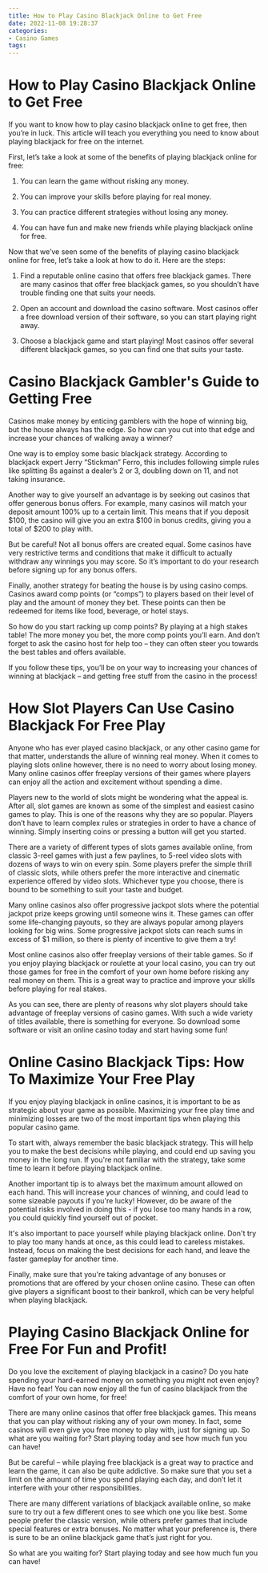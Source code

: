 ```yaml
---
title: How to Play Casino Blackjack Online to Get Free
date: 2022-11-08 19:28:37
categories:
- Casino Games
tags:
---
```



#  How to Play Casino Blackjack Online to Get Free

If you want to know how to play casino blackjack online to get free, then you’re in luck. This article will teach you everything you need to know about playing blackjack for free on the internet.

First, let’s take a look at some of the benefits of playing blackjack online for free:

1. You can learn the game without risking any money.

2. You can improve your skills before playing for real money.

3. You can practice different strategies without losing any money.

4. You can have fun and make new friends while playing blackjack online for free.

Now that we’ve seen some of the benefits of playing casino blackjack online for free, let’s take a look at how to do it. Here are the steps:

1. Find a reputable online casino that offers free blackjack games. There are many casinos that offer free blackjack games, so you shouldn’t have trouble finding one that suits your needs.

2. Open an account and download the casino software. Most casinos offer a free download version of their software, so you can start playing right away.

3. Choose a blackjack game and start playing! Most casinos offer several different blackjack games, so you can find one that suits your taste.

#  Casino Blackjack Gambler's Guide to Getting Free

Casinos make money by enticing gamblers with the hope of winning big, but the house always has the edge. So how can you cut into that edge and increase your chances of walking away a winner?

One way is to employ some basic blackjack strategy. According to blackjack expert Jerry “Stickman” Ferro, this includes following simple rules like splitting 8s against a dealer’s 2 or 3, doubling down on 11, and not taking insurance.

Another way to give yourself an advantage is by seeking out casinos that offer generous bonus offers. For example, many casinos will match your deposit amount 100% up to a certain limit. This means that if you deposit $100, the casino will give you an extra $100 in bonus credits, giving you a total of $200 to play with.

But be careful! Not all bonus offers are created equal. Some casinos have very restrictive terms and conditions that make it difficult to actually withdraw any winnings you may score. So it’s important to do your research before signing up for any bonus offers.

Finally, another strategy for beating the house is by using casino comps. Casinos award comp points (or “comps”) to players based on their level of play and the amount of money they bet. These points can then be redeemed for items like food, beverage, or hotel stays.

So how do you start racking up comp points? By playing at a high stakes table! The more money you bet, the more comp points you’ll earn. And don’t forget to ask the casino host for help too – they can often steer you towards the best tables and offers available.

If you follow these tips, you’ll be on your way to increasing your chances of winning at blackjack – and getting free stuff from the casino in the process!

#  How Slot Players Can Use Casino Blackjack For Free Play

Anyone who has ever played casino blackjack, or any other casino game for that matter, understands the allure of winning real money. When it comes to playing slots online however, there is no need to worry about losing money. Many online casinos offer freeplay versions of their games where players can enjoy all the action and excitement without spending a dime.

Players new to the world of slots might be wondering what the appeal is. After all, slot games are known as some of the simplest and easiest casino games to play. This is one of the reasons why they are so popular. Players don’t have to learn complex rules or strategies in order to have a chance of winning. Simply inserting coins or pressing a button will get you started.

There are a variety of different types of slots games available online, from classic 3-reel games with just a few paylines, to 5-reel video slots with dozens of ways to win on every spin. Some players prefer the simple thrill of classic slots, while others prefer the more interactive and cinematic experience offered by video slots. Whichever type you choose, there is bound to be something to suit your taste and budget.

Many online casinos also offer progressive jackpot slots where the potential jackpot prize keeps growing until someone wins it. These games can offer some life-changing payouts, so they are always popular among players looking for big wins. Some progressive jackpot slots can reach sums in excess of $1 million, so there is plenty of incentive to give them a try!

Most online casinos also offer freeplay versions of their table games. So if you enjoy playing blackjack or roulette at your local casino, you can try out those games for free in the comfort of your own home before risking any real money on them. This is a great way to practice and improve your skills before playing for real stakes.

As you can see, there are plenty of reasons why slot players should take advantage of freeplay versions of casino games. With such a wide variety of titles available, there is something for everyone. So download some software or visit an online casino today and start having some fun!

#  Online Casino Blackjack Tips: How To Maximize Your Free Play

If you enjoy playing blackjack in online casinos, it is important to be as strategic about your game as possible. Maximizing your free play time and minimizing losses are two of the most important tips when playing this popular casino game.

To start with, always remember the basic blackjack strategy. This will help you to make the best decisions while playing, and could end up saving you money in the long run. If you're not familiar with the strategy, take some time to learn it before playing blackjack online.

Another important tip is to always bet the maximum amount allowed on each hand. This will increase your chances of winning, and could lead to some sizeable payouts if you're lucky! However, do be aware of the potential risks involved in doing this - if you lose too many hands in a row, you could quickly find yourself out of pocket.

It's also important to pace yourself while playing blackjack online. Don't try to play too many hands at once, as this could lead to careless mistakes. Instead, focus on making the best decisions for each hand, and leave the faster gameplay for another time.

 Finally, make sure that you're taking advantage of any bonuses or promotions that are offered by your chosen online casino. These can often give players a significant boost to their bankroll, which can be very helpful when playing blackjack.

#  Playing Casino Blackjack Online for Free For Fun and Profit!

Do you love the excitement of playing blackjack in a casino? Do you hate spending your hard-earned money on something you might not even enjoy? Have no fear! You can now enjoy all the fun of casino blackjack from the comfort of your own home, for free!

There are many online casinos that offer free blackjack games. This means that you can play without risking any of your own money. In fact, some casinos will even give you free money to play with, just for signing up. So what are you waiting for? Start playing today and see how much fun you can have!

But be careful – while playing free blackjack is a great way to practice and learn the game, it can also be quite addictive. So make sure that you set a limit on the amount of time you spend playing each day, and don’t let it interfere with your other responsibilities.

There are many different variations of blackjack available online, so make sure to try out a few different ones to see which one you like best. Some people prefer the classic version, while others prefer games that include special features or extra bonuses. No matter what your preference is, there is sure to be an online blackjack game that’s just right for you.

So what are you waiting for? Start playing today and see how much fun you can have!